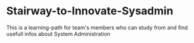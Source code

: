 # Stairway-to-Innovate-Sysadmin
This is a learning-path for team's members who can study from and find usefull infos about System Administration
